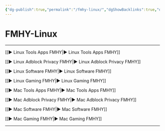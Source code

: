 ```yaml
---
{"dg-publish":true,"permalink":"/fmhy-linux/","dgShowBacklinks":true,"dgShowLocalGraph":true}
---
```



# FMHY-Linux

---

[[► Linux Tools  Apps FMHY|► Linux Tools  Apps FMHY]]

[[► Linux Adblock  Privacy FMHY|► Linux Adblock  Privacy FMHY]]

[[► Linux Software FMHY|► Linux Software FMHY]]

[[► Linux Gaming FMHY|► Linux Gaming FMHY]]

[[► Mac Tools  Apps FMHY|► Mac Tools  Apps FMHY]]

[[► Mac Adblock  Privacy FMHY|► Mac Adblock  Privacy FMHY]]

[[► Mac Software FMHY|► Mac Software FMHY]]

[[► Mac Gaming FMHY|► Mac Gaming FMHY]]

---